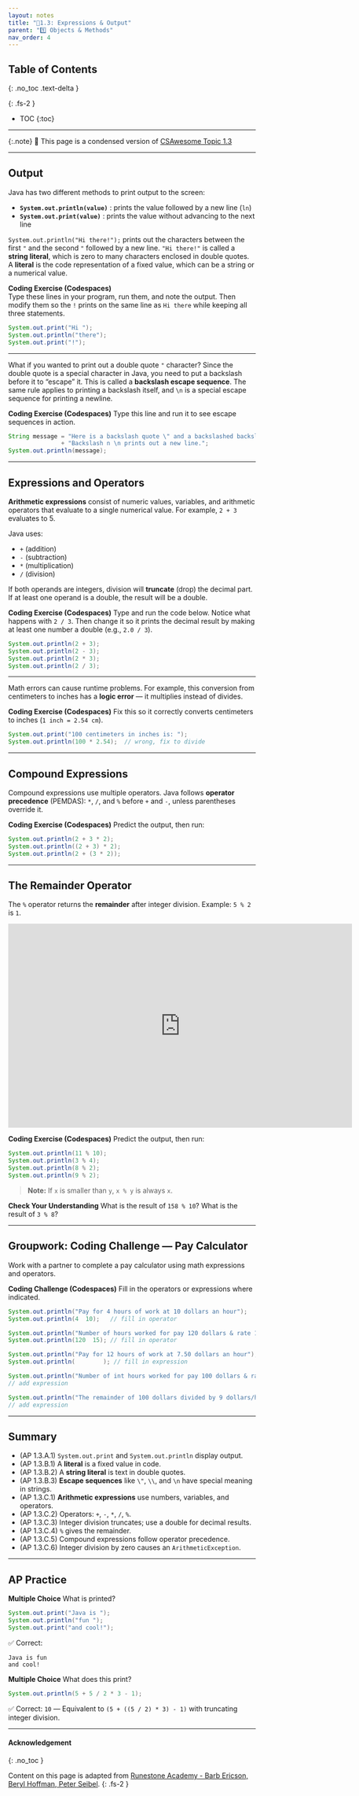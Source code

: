 ```yaml
---
layout: notes
title: "📓1.3: Expressions & Output" 
parent: "1️⃣ Objects & Methods"
nav_order: 4
---
```


## Table of Contents
{: .no_toc .text-delta }

{: .fs-2 }
- TOC
{:toc}

---

{:.note}
📖 This page is a condensed version of [CSAwesome Topic 1.3](https://runestone.academy/ns/books/published/csawesome2/topic-1-3-expressions.html) 

---

## Output

Java has two different methods to print output to the screen:

- **`System.out.println(value)`** : prints the value followed by a new line (`ln`)
- **`System.out.print(value)`** : prints the value without advancing to the next line

`System.out.println("Hi there!");` prints out the characters between the first `"` and the second `"` followed by a new line. `"Hi there!"` is called a **string literal**, which is zero to many characters enclosed in double quotes. A **literal** is the code representation of a fixed value, which can be a string or a numerical value.

<div class="task" markdown="block">

**Coding Exercise (Codespaces)**  
Type these lines in your program, run them, and note the output. Then modify them so the `!` prints on the same line as `Hi there` while keeping all three statements.

```java
System.out.print("Hi ");
System.out.println("there");
System.out.print("!");
````

</div>

---

What if you wanted to print out a double quote `"` character? Since the double quote is a special character in Java, you need to put a backslash before it to “escape” it. This is called a **backslash escape sequence**. The same rule applies to printing a backslash itself, and `\n` is a special escape sequence for printing a newline.

<div class="task" markdown="block">

**Coding Exercise (Codespaces)**
Type this line and run it to see escape sequences in action.

```java
String message = "Here is a backslash quote \" and a backslashed backslash (\\) "
               + "Backslash n \n prints out a new line.";
System.out.println(message);
```

</div>

---

## Expressions and Operators

**Arithmetic expressions** consist of numeric values, variables, and arithmetic operators that evaluate to a single numerical value. For example, `2 + 3` evaluates to 5.

Java uses:

* `+` (addition)
* `-` (subtraction)
* `*` (multiplication)
* `/` (division)

If both operands are integers, division will **truncate** (drop) the decimal part. If at least one operand is a double, the result will be a double.

<div class="task" markdown="block">

**Coding Exercise (Codespaces)**
Type and run the code below. Notice what happens with `2 / 3`. Then change it so it prints the decimal result by making at least one number a double (e.g., `2.0 / 3`).

```java
System.out.println(2 + 3);
System.out.println(2 - 3);
System.out.println(2 * 3);
System.out.println(2 / 3);
```

</div>

---

Math errors can cause runtime problems. For example, this conversion from centimeters to inches has a **logic error** — it multiplies instead of divides.

<div class="task" markdown="block">

**Coding Exercise (Codespaces)**
Fix this so it correctly converts centimeters to inches (`1 inch = 2.54 cm`).

```java
System.out.print("100 centimeters in inches is: ");
System.out.println(100 * 2.54);  // wrong, fix to divide
```

</div>

---

## Compound Expressions

Compound expressions use multiple operators. Java follows **operator precedence** (PEMDAS):
`*`, `/`, and `%` before `+` and `-`, unless parentheses override it.

<div class="task" markdown="block">

**Coding Exercise (Codespaces)**
Predict the output, then run:

```java
System.out.println(2 + 3 * 2);
System.out.println((2 + 3) * 2);
System.out.println(2 + (3 * 2));
```

</div>

---

## The Remainder Operator

The `%` operator returns the **remainder** after integer division. Example: `5 % 2` is `1`.

<iframe width="700" height="415" src="https://www.youtube.com/embed/jp-T9lFISlI" frameborder="0" allowfullscreen></iframe>

<div class="task" markdown="block">

**Coding Exercise (Codespaces)**
Predict the output, then run:

```java
System.out.println(11 % 10);
System.out.println(3 % 4);
System.out.println(8 % 2);
System.out.println(9 % 2);
```

</div>

> **Note:** If `x` is smaller than `y`, `x % y` is always `x`.

<div class="task" markdown="block">

**Check Your Understanding**
What is the result of `158 % 10`?
What is the result of `3 % 8`?

</div>

---

## Groupwork: Coding Challenge — Pay Calculator

Work with a partner to complete a pay calculator using math expressions and operators.

<div class="task" markdown="block">

**Coding Challenge (Codespaces)**
Fill in the operators or expressions where indicated.

```java
System.out.println("Pay for 4 hours of work at 10 dollars an hour");
System.out.println(4  10);   // fill in operator

System.out.println("Number of hours worked for pay 120 dollars & rate 15 dollars/hour");
System.out.println(120  15); // fill in operator

System.out.println("Pay for 12 hours of work at 7.50 dollars an hour");
System.out.println(        ); // fill in expression

System.out.println("Number of int hours worked for pay 100 dollars & rate 9 dollars/hour");
// add expression

System.out.println("The remainder of 100 dollars divided by 9 dollars/hour");
// add expression
```

</div>

---

## Summary

* (AP 1.3.A.1) `System.out.print` and `System.out.println` display output.
* (AP 1.3.B.1) A **literal** is a fixed value in code.
* (AP 1.3.B.2) A **string literal** is text in double quotes.
* (AP 1.3.B.3) **Escape sequences** like `\"`, `\\`, and `\n` have special meaning in strings.
* (AP 1.3.C.1) **Arithmetic expressions** use numbers, variables, and operators.
* (AP 1.3.C.2) Operators: `+`, `-`, `*`, `/`, `%`.
* (AP 1.3.C.3) Integer division truncates; use a double for decimal results.
* (AP 1.3.C.4) `%` gives the remainder.
* (AP 1.3.C.5) Compound expressions follow operator precedence.
* (AP 1.3.C.6) Integer division by zero causes an `ArithmeticException`.

---

## AP Practice

<div class="task" markdown="block">

**Multiple Choice**
What is printed?

```java
System.out.print("Java is ");
System.out.println("fun ");
System.out.print("and cool!");
```

✅ Correct:

```
Java is fun
and cool!
```

</div>

<div class="task" markdown="block">

**Multiple Choice**
What does this print?

```java
System.out.println(5 + 5 / 2 * 3 - 1);
```

✅ Correct: `10` — Equivalent to `(5 + ((5 / 2) * 3) - 1)` with truncating integer division.

</div>


---

#### Acknowledgement
{: .no_toc }

Content on this page is adapted from [Runestone Academy - Barb Ericson, Beryl Hoffman, Peter Seibel](https://runestone.academy/ns/books/published/csawesome2/csawesome2.html).
{: .fs-2 }
